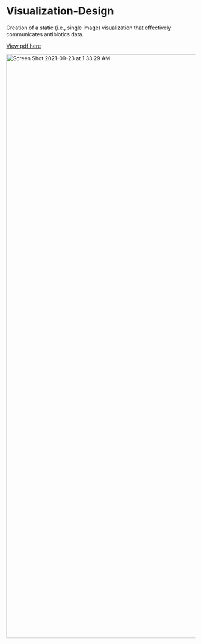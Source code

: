 # Visualization-Design

Creation of a static (i.e., single image) visualization that effectively communicates antibiotics data.

[View pdf here](http://www.averychan.site/Visualization-Design/Tableau-Antibiotics.pdf)

<img width="1552" alt="Screen Shot 2021-09-23 at 1 33 29 AM" src="https://user-images.githubusercontent.com/53503018/134463618-fbea6116-5d29-40e0-8582-6d49284a51c4.png">
